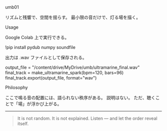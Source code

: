 umb01

リズムと残響で、空間を揺らす。
最小限の音だけで、灯る場を描く。

Usage

Google Colab 上で実行できる。

!pip install pydub numpy soundfile

出力は .wav ファイルとして保存される。

output_file = "/content/drive/MyDrive/umb/ultramarine_final.wav"
final_track = make_ultramarine_spark(bpm=120, bars=96)
final_track.export(output_file, format="wav")

Philosophy

ここで鳴る音の配置には、語られない秩序がある。
説明はない。
ただ、聴くことで「場」が浮かび上がる。


---

> It is not random.
It is not explained.
Listen — and let the order reveal itself.

